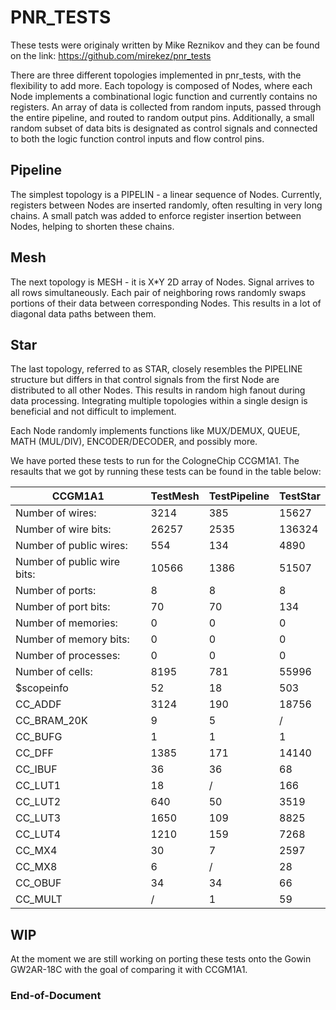 # PNR_TESTS

These tests were originaly written by Mike Reznikov and they can be found on the link: https://github.com/mirekez/pnr_tests

There are three different topologies implemented in pnr_tests, with the flexibility to add more. Each topology is composed of Nodes, where each Node implements a combinational logic function and currently contains no registers. An array of data is collected from random inputs, passed through the entire pipeline, and routed to random output pins. Additionally, a small random subset of data bits is designated as control signals and connected to both the logic function control inputs and flow control pins.

## Pipeline
The simplest topology is a PIPELIN - a linear sequence of Nodes. Currently, registers between Nodes are inserted randomly, often resulting in very long chains. A small patch was added to enforce register insertion between Nodes, helping to shorten these chains.

## Mesh
The next topology is MESH - it is X*Y 2D array of Nodes. Signal arrives to all rows simultaneously. Each pair of neighboring rows randomly swaps portions of their data between corresponding Nodes. This results in a lot of diagonal data paths between them.

## Star
The last topology, referred to as STAR, closely resembles the PIPELINE structure but differs in that control signals from the first Node are distributed to all other Nodes. This results in random high fanout during data processing. Integrating multiple topologies within a single design is beneficial and not difficult to implement.

Each Node randomly implements functions like MUX/DEMUX, QUEUE, MATH (MUL/DIV), ENCODER/DECODER, and possibly more.

We have ported these tests to run for the CologneChip CCGM1A1. The resaults that we got by running these tests can be found in the table below:

|            CCGM1A1            | TestMesh | TestPipeline | TestStar |
|-------------------------------|----------|--------------|----------|
| Number of wires:              | 3214     | 385          | 15627   |
| Number of wire bits:          | 26257    | 2535         | 136324  |
| Number of public wires:       | 554      | 134          | 4890    |
| Number of public wire bits:   | 10566    | 1386         | 51507   |
| Number of ports:              | 8        | 8            | 8       |
| Number of port bits:          | 70       | 70           | 134     |
| Number of memories:           | 0        | 0            | 0       |
| Number of memory bits:        | 0        | 0            | 0       |
| Number of processes:          | 0        | 0            | 0       |
| Number of cells:              | 8195     | 781          | 55996   |
| $scopeinfo                    | 52       | 18           | 503     |
| CC_ADDF                       | 3124     | 190          | 18756   |
| CC_BRAM_20K                   | 9        | 5            | /       |
| CC_BUFG                       | 1        | 1            | 1       |
| CC_DFF                        | 1385     | 171          | 14140   |
| CC_IBUF                       | 36       | 36           | 68      |
| CC_LUT1                       | 18       | /            | 166     |
| CC_LUT2                       | 640      | 50           | 3519    |
| CC_LUT3                       | 1650     | 109          | 8825    |
| CC_LUT4                       | 1210     | 159          | 7268    |
| CC_MX4                        | 30       | 7            | 2597    |
| CC_MX8                        | 6        | /            | 28      |
| CC_OBUF                       | 34       | 34           | 66      |
| CC_MULT                       | /        | 1            | 59      |



## WIP
At the moment we are still working on porting these tests onto the Gowin GW2AR-18C with the goal of comparing it with CCGM1A1.

### End-of-Document

